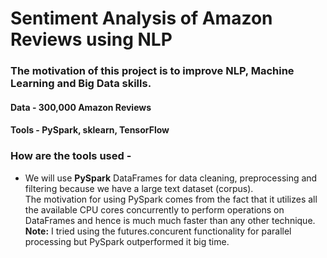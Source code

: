 # Sentiment Analysis of Amazon Reviews using NLP
<h3>The motivation of this project is to improve NLP, Machine Learning and Big Data skills.</h3>

<h4> Data - 300,000 Amazon Reviews</h4>
<h4> Tools - PySpark, sklearn, TensorFlow</h4>

### How are the tools used - 
  <ul>
    <li>We will use <strong>PySpark</strong> DataFrames for data cleaning, preprocessing and filtering because we have a large text dataset (corpus).<br>
        The motivation for using PySpark comes from the fact that it utilizes all the available CPU cores concurrently to perform operations on DataFrames
        and hence is much much faster than any other technique. <br>
        <strong>Note:</strong> I tried using the futures.concurent functionality for parallel processing but PySpark outperformed it big time.
  </ul>
